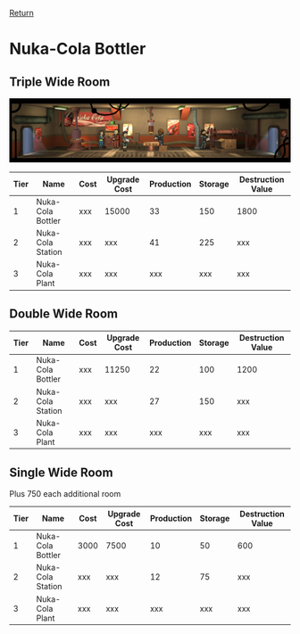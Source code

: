 [Return](../README.md)

Nuka-Cola Bottler
===========

## Triple Wide Room

![Storage Room](t1images/t1tripplenukacolabottler.jpg)

Tier | Name | Cost | Upgrade Cost | Production | Storage | Destruction Value
------|------|------|------|------|------|------
1 | Nuka-Cola Bottler | xxx | 15000 | 33 | 150 | 1800
2 | Nuka-Cola Station | xxx | xxx | 41 | 225 | xxx
3 | Nuka-Cola Plant | xxx | xxx | xxx | xxx | xxx

## Double Wide Room

Tier | Name | Cost | Upgrade Cost | Production | Storage | Destruction Value
------|------|------|------|------|------|------
1 | Nuka-Cola Bottler | xxx | 11250 | 22 | 100 | 1200
2 | Nuka-Cola Station | xxx | xxx | 27 | 150 | xxx
3 | Nuka-Cola Plant | xxx | xxx | xxx | xxx | xxx

## Single Wide Room

Plus 750 each additional room

Tier | Name | Cost | Upgrade Cost | Production | Storage | Destruction Value
------|------|------|------|------|------|------
1 | Nuka-Cola Bottler | 3000 | 7500 | 10 | 50 | 600
2 | Nuka-Cola Station | xxx | xxx | 12 | 75 | xxx
3 | Nuka-Cola Plant | xxx | xxx | xxx | xxx | xxx
